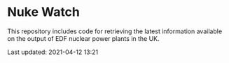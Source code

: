 # Nuke Watch

This repository includes code for retrieving the latest information available on the output of EDF nuclear power plants in the UK.

Last updated: 2021-04-12 13:21